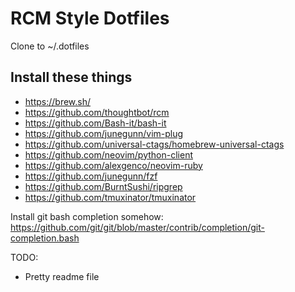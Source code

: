 # RCM Style Dotfiles

Clone to ~/.dotfiles

## Install these things

- https://brew.sh/
- https://github.com/thoughtbot/rcm
- https://github.com/Bash-it/bash-it
- https://github.com/junegunn/vim-plug
- https://github.com/universal-ctags/homebrew-universal-ctags
- https://github.com/neovim/python-client
- https://github.com/alexgenco/neovim-ruby
- https://github.com/junegunn/fzf
- https://github.com/BurntSushi/ripgrep
- https://github.com/tmuxinator/tmuxinator

Install git bash completion somehow:<br/>
https://github.com/git/git/blob/master/contrib/completion/git-completion.bash


TODO: 
- Pretty readme file
